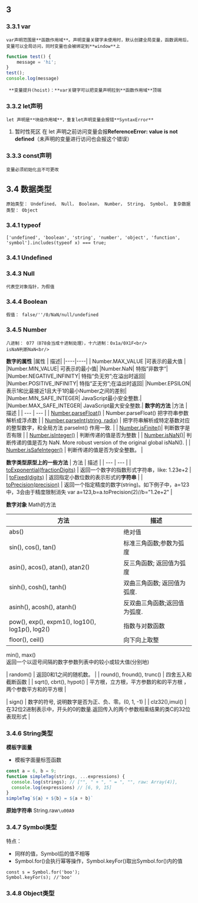 
## 3
### 3.3.1 var
    var声明范围是**函数作用域**。声明变量关键字未使用时，默认创建全局变量，函数调用后，变量可以全局访问，同时变量也会被绑定到**window**上
```js
function test() {
    message = 'hi';
}
test();
console.log(message)
```
     **变量提升(hoist)：**var关键字可以把变量声明拉到**函数作用域**顶端
### 3.3.2 let声明
    let 声明是**块级作用域**，重复let声明变量会报错**SyntaxError**
1. 暂时性死区
    在 let 声明之前访问变量会报**ReferenceError: value is not defined**（未声明的变量进行访问也会报这个错误）

### 3.3.3 const声明
    变量必须初始化且不可更改
    
## 3.4 数据类型
    原始类型： Undefined， Null， Boolean， Number， String， Symbol， 复杂数据类型： Object
### 3.4.1 typeof
    ['undefined', 'boolean', 'string', 'number', 'object', 'function', 'symbol'].includes(typeof x) === true;
### 3.4.1 Undefined
### 3.4.3 Null
    代表空对象指针，为假值
### 3.4.4 Boolean
    假值： false/''/0/NaN/null/undefined
### 3.4.5 Number
    八进制： 077（078会当成十进制处理），十六进制：0x1a/0X1F<br/>
    isNaN判断NaN<br/>

<b>数字的属性</b>
|属性 |	描述|
|----|----|
| Number.MAX_VALUE |可表示的最大值 |
|Number.MIN_VALUE|	可表示的最小值|
|Number.NaN|	特指”非数字“|
|Number.NEGATIVE_INFINITY|	特指“负无穷”;在溢出时返回|
|Number.POSITIVE_INFINITY|	特指“正无穷”;在溢出时返回|
|Number.EPSILON|	表示1和比最接近1且大于1的最小Number之间的差别|
|Number.MIN_SAFE_INTEGER|	JavaScript最小安全整数.|
|Number.MAX_SAFE_INTEGER|	JavaScript最大安全整数.|
<b>数字的方法</b>
|方法 | 描述 |
| --- | --- |
| [Number.parseFloat()](https://developer.mozilla.org/zh-CN/docs/Web/JavaScript/Reference/Global_Objects/parseFloat) | Number.parseFloat()	把字符串参数解析成浮点数 |
| [Number.parseInt(string, radix)](https://developer.mozilla.org/zh-CN/docs/Web/JavaScript/Reference/Global_Objects/Number/parseInt) | 把字符串解析成特定基数对应的整型数字，和全局方法 parseInt() 作用一致. |
| [Number.isFinite()](https://developer.mozilla.org/zh-CN/docs/Web/JavaScript/Reference/Global_Objects/Number/isFinite)| 判断数字是否有限 |
| [Number.isInteger()](https://developer.mozilla.org/zh-CN/docs/Web/JavaScript/Reference/Global_Objects/Number/isInteger) | 判断传递的值是否为整数 |
| [Number.isNaN()](https://developer.mozilla.org/zh-CN/docs/Web/JavaScript/Reference/Global_Objects/Number/isNaN)| 判断传递的值是否为 NaN. More robust version of the original global isNaN(). |
| [Number.isSafeInteger()](https://developer.mozilla.org/zh-CN/docs/Web/JavaScript/Reference/Global_Objects/Number/isSafeInteger) | 判断传递的值是否为安全整数。 |

<b>数字类型原型上的一些方法</b>
| 方法 | 描述 |
| --- | --- |
| [toExponential(fractionDigits)](https://developer.mozilla.org/zh-CN/docs/Web/JavaScript/Reference/Global_Objects/Number/toExponential) | 返回一个数字的指数形式字符串，like: 1.23e+2 |
| [toFixed(digits)](https://developer.mozilla.org/zh-CN/docs/Web/JavaScript/Reference/Global_Objects/Number/toFixed) | 返回指定小数位数的表示形式的**字符串** |
| [toPrecision(precision)](https://developer.mozilla.org/zh-CN/docs/Web/JavaScript/Reference/Global_Objects/Number/toPrecision) | 返回一个指定精度的数字(string)。如下例子中，a=123中，3会由于精度限制消失 var a=123,b=a.toPrecision(2)//b="1.2e+2" |

<b>数字对象</b>
Math的方法

| 方法 |	描述|
| --- | --- |
| abs() |	绝对值 |
| sin(), cos(), tan()	| 标准三角函数;参数为弧度 |
| asin(), acos(), atan(), atan2()|	反三角函数; 返回值为弧度 |
| sinh(), cosh(), tanh() |	双曲三角函数; 返回值为弧度. |
| asinh(), acosh(), atanh() |	反双曲三角函数;返回值为弧度. |
| pow(), exp(), expm1(), log10(), log1p(), log2() | 指数与对数函数 |
| floor(), ceil()	|向下向上取整 |
min(), max()	
返回一个以逗号间隔的数字参数列表中的较小或较大值(分别地)

| random()	 | 返回0和1之间的随机数。 |
| round(), fround(), trunc() |	四舍五入和截断函数 |
| sqrt(), cbrt(), hypot()	 | 平方根，立方根，平方参数的和的平方根  ，两个参数平方和的平方根 |

| sign()	| 数字的符号, 说明数字是否为正、负、零。(0, 1, -1) |
| clz32(),imul()	 | 在32位2进制表示中，开头的0的数量.返回传入的两个参数相乘结果的类C的32位表现形式 |

### 3.4.6 String类型
<b>模板字面量</b>
- 模板字面量标签函数
```js
const a = 6, b = 9;
function simpleTag(strings, ...expressions) {
  console.log(strings); // ["", " + ", " = ", "", raw: Array(4)],
  console.log(expressions) // [6, 9, 15]
}
simpleTag`${a} + ${b} = ${a + b}`
```
<b>原始字符串</b>
String.raw`\u00A9`

### 3.4.7 Symbol类型
特点：
- 同样的值，Symbol后的值不相等
- Symbol.for()会执行幂等操作，Symbol.keyFor()取出Symbol.for()内的值
```
const s = Symbol.for('boo');
Symbol.keyFor(s); //'boo'
```

### 3.4.8 Object类型
